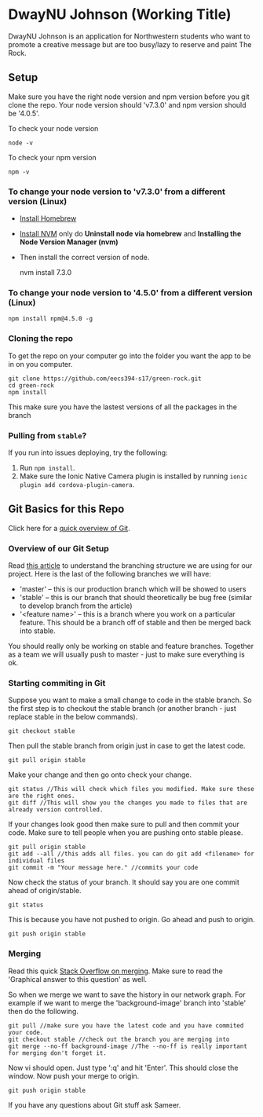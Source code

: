 # DwayNU Johnson (Working Title)
DwayNU Johnson is an application for Northwestern students who want to promote a creative message but are too busy/lazy to reserve and paint The Rock.

## Setup ##
Make sure you have the right node version and npm version before you git clone the repo. Your node version should 'v7.3.0' and npm version should be '4.0.5'. 

To check your node version

    node -v

To check your npm version

    npm -v

### To change your node version to 'v7.3.0' from a different version (Linux) ###
- [Install Homebrew](https://brew.sh/)
- [Install NVM](http://michael-kuehnel.de/node.js/2015/09/08/using-vm-to-switch-node-versions.html) only do **Uninstall node via homebrew** and **Installing the Node Version Manager (nvm)**
- Then install the correct version of node.

    

    nvm install 7.3.0

### To change your node version to '4.5.0' from a different version (Linux) ###

    npm install npm@4.5.0 -g


### Cloning the repo ###
To get the repo on your computer go into the folder you want the app to be in on you computer.

	git clone https://github.com/eecs394-s17/green-rock.git
	cd green-rock
	npm install

This make sure you have the lastest versions of all the packages in the branch

### Pulling from `stable`? ###
If you run into issues deploying, try the following:
1. Run `npm install`.
2. Make sure the Ionic Native Camera plugin is installed by running `ionic plugin add cordova-plugin-camera`.

## Git Basics for this Repo ##
Click here for a [quick overview of Git](https://git-scm.com/book/en/v2/Getting-Started-Git-Basics).

### Overview of our Git Setup ###
Read [this article](http://nvie.com/posts/a-successful-git-branching-model/) to understand the branching structure we are using for our project. Here is the last of the following branches we will have: 
- 'master' – this is our production branch which will be showed to users
- 'stable' – this is our branch that should theoretically be bug free (similar to develop branch from the article)
- '&lt;feature name&gt;' – this is a branch where you work on a particular feature. This should be a branch off of stable and then be merged back into stable.

You should really only be working on stable and feature branches. Together as a team we will usually push to master - just to make sure everything is ok.

### Starting commiting in Git ###
Suppose you want to make a small change to code in the stable branch. So the first 
step is to checkout the stable branch (or another branch - just replace stable in the below commands).

	git checkout stable

Then pull the stable branch from origin just in case to get the latest code.

	git pull origin stable

Make your change and then go onto check your change.

	git status //This will check which files you modified. Make sure these are the right ones.
	git diff //This will show you the changes you made to files that are already version controlled.

If your changes look good then make sure to pull and then commit your code. Make sure to tell people when you are pushing onto stable please.

	git pull origin stable
	git add --all //this adds all files. you can do git add <filename> for individual files
	git commit -m "Your message here." //commits your code

Now check the status of your branch. It should say you are one commit ahead of origin/stable.

	git status

This is because you have not pushed to origin. Go ahead and push to origin.

	git push origin stable

### Merging ###
Read this quick [Stack Overflow on merging](http://stackoverflow.com/questions/9069061/what-is-the-difference-between-git-merge-and-git-merge-no-ff). Make sure to read the 'Graphical answer to this question' as well. 

So when we merge we want to save the history in our network graph. For example if we want to merge the 'background-image' branch into 'stable' then do the following.

	git pull //make sure you have the latest code and you have commited your code.
	git checkout stable //check out the branch you are merging into
	git merge --no-ff background-image //The --no-ff is really important for merging don't forget it.

Now vi should open. Just type ':q' and hit 'Enter'. This should close the window. Now push your merge to origin.

	git push origin stable

If you have any questions about Git stuff ask Sameer.




